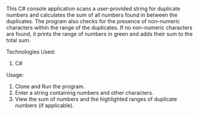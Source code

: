 This C# console application scans a user-provided string for duplicate numbers and calculates the sum of all numbers found in between the duplicates. 
The program also checks for the presence of non-numeric characters within the range of the duplicates. If no non-numeric characters are found, 
it prints the range of numbers in green and adds their sum to the total sum.

Technologies Used:
1. C#
   
Usage:
1. Clone and Run the program.
2. Enter a string containing numbers and other characters.
3. View the sum of numbers and the highlighted ranges of duplicate numbers (if applicable).


